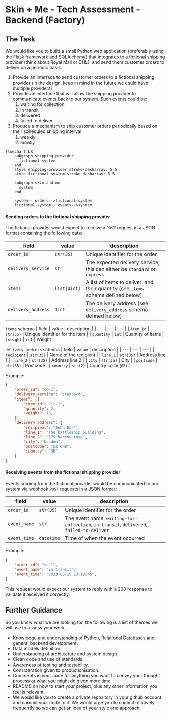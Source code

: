# Skin + Me - Tech Assessment - Backend (Factory)

## The Task
We would like you to build a small Python web application (preferably using the Flask framework and SQLAlchemy) that integrates to a fictional shipping provider (think about Royal Mail or DHL), and send them customer orders to deliver on a periodic basis.

1.  Provide an interface to send customer orders to a fictional shipping provider (in the design, keep in mind in the future we could have multiple providers)
2.  Provide an interface that will allow the shipping provider to communicate events back to our system. Such events could be:
    1.  waiting for collection
    2.  in transit
    3.  delivered
    4.  failed to deliver
3.  Produce a mechanism to ship customer orders periodically based on their scheduled shipping interval
    1.  weekly
    2.  montly

```mermaid
flowchart LR
    subgraph shipping-provider
      fictional-system
    end
    style shipping-provider stroke-dasharray: 5 5
    style fictional-system stroke-dasharray: 5 5

    subgraph skin-and-me
      system
    end

    system-- orders-->fictional-system
    fictional-system-- events-->system
```

#### Sending orders to the fictional shipping provider

The fictional provider would expect to receive a `POST` request in a JSON format containing the following data:

| field | value | description |
| --- | --- | --- |
| `order_id` | `str(35)` | Unique identifier for the order |
| `delivery_service` | `str` | The expected delivery service, this can either be `standard` or `express` |
| `items` | `list[dict]` | A list of items to deliver, and their quantity (see `items` schema defined below) |
| `delivery_address` | `dict` | The delivery address (see `delivery_address` schema defined below) |

`items` schema
| field | value | description |
| --- | --- | --- |
| `item_id` | `str(35)` | Unique identifier for the item |
| `quantity` | `int` | Quantity of items |
| `weight` | `int` | Weight |

`delivery_address` schema
| field | value | description |
| --- | --- | --- |
| `recipient` | `str(35)` | Name of the recipient |
| `line_1` | `str(35)` | Address line 1 |
| `line_2` | `str(35)` | Address line 2 |
| `city` | `str(35)` | City |
| `postcode` | `str(35)` | Postcode |
| `country` | `str(2)` | Country code (`GB`) |

Example:
```json
{
    "order_id": "co-1",
    "delivery_service": "standard",
    "items": [{
        "item_id": "it-1",
        "quantity": 2,
        "weight": 10,
    }],
    "delivery_address": {
        "recipient": "John Doe",
        "line_1": "The battleship building",
        "line_2": "179 harrow road",
        "city": "London",
        "postcode": "W2 6NB",
        "country": "GB",
    }
}
```

#### Receiving events from the fictional shipping provider

Events coming from the fictional provider would be communicated to our system via webhook `POST` requests in a JSON format:

| field | value | description |
| --- | --- | --- |
| `order_id` | `str(35)` | Unique identifier for the order |
| `event_name` | `str` | The event name: `waiting-for-collection`, `in-transit`, `delivered`, `failed-to-deliver` |
| `event_time` | `datetime` | Time of when the event occurred |

Example:
```json
{
    "order_id": "co-1",
    "event_name": "in-transit",
    "event_time": "2023-05-19 13:18:45",
}
```

This request would expect our system to reply with a 200 response to validate it received it correctly.

## Further Guidance
So you know what we are looking for, the following is a list of themes we will use to assess your work.

- Knowledge and understanding of Python, Relational Databases and general backend development.
- Data models definition.
- Understanding of architecture and system design.
- Clean code and use of standards.
- Awareness of testing and testability.
- Consideration given to productionisation.
- Comments in your code for anything you want to convey your thought process or what you might do given more time.
- README on how to start your project, plus any other information you feel is relevant.
- We would like you to create a private repository in your github account and commit your code to it. We would urge you to commit relatively frequently so we can get an idea of your style and approach.
